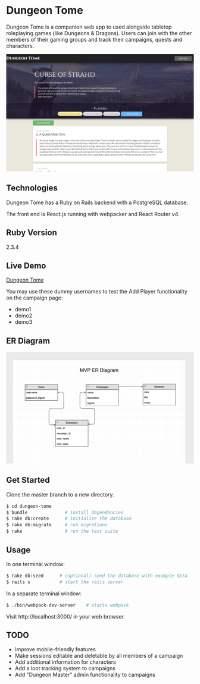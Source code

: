 # Dungeon Tome

Dungeon Tome is a companion web app to used alongside tabletop roleplaying games (like Dungeons & Dragons). Users can join with the other members of their gaming groups and track their campaigns, quests and characters.

![DungeonTome](campaign_image.png)

## Technologies

Dungeon Tome has a Ruby on Rails backend with a PostgreSQL database.

The front end is React.js running with webpacker and React Router v4.

## Ruby Version

2.3.4

## Live Demo

[Dungeon Tome](https://dungeon-tome.herokuapp.com/)

You may use these dummy usernames to test the Add Player functionality on the campaign page:
* demo1
* demo2
* demo3

## ER Diagram

![ER](er_diagram.png)

## Get Started

Clone the master branch to a new directory.

```bash
$ cd dungeon-tome
$ bundle              # install dependencies
$ rake db:create      # initialize the database
$ rake db:migrate     # run migrations
$ rake                # run the test suite
```

## Usage

In one terminal window:

```bash
$ rake db:seed      # (optional) seed the database with example data
$ rails s           # start the rails server
```

In a separate terminal window:

```bash
$ ./bin/webpack-dev-server    # starts webpack
```

Visit http://localhost:3000/ in your web browser.

## TODO

* Improve mobile-friendly features
* Make sessions editable and deletable by all members of a campaign
* Add additional information for characters
* Add a loot tracking system to campaigns
* Add "Dungeon Master" admin functionality to campaigns
